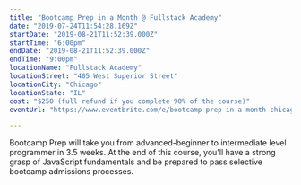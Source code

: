 ```yaml
---
title: "Bootcamp Prep in a Month @ Fullstack Academy"
date: "2019-07-24T11:54:28.169Z"
startDate: "2019-08-21T11:52:39.000Z"
startTime: "6:00pm"
endDate: "2019-08-21T11:52:39.000Z"
endTime: "9:00pm"
locationName: "Fullstack Academy"
locationStreet: "405 West Superior Street"
locationCity: "Chicago"
locationState: "IL"
cost: "$250 (full refund if you complete 90% of the course)"
eventUrl: "https://www.eventbrite.com/e/bootcamp-prep-in-a-month-chicago-campus-tickets-65425327917"

---
```


Bootcamp Prep will take you from advanced-beginner to intermediate level programmer in 3.5 weeks. At the end of this course, you'll have a strong grasp of JavaScript fundamentals and be prepared to pass selective bootcamp admissions processes.

